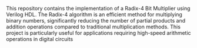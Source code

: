 This repository contains the implementation of a Radix-4 Bit Multiplier using Verilog HDL. The Radix-4 algorithm is an efficient method for multiplying binary numbers, significantly reducing the number of partial products and addition operations compared to traditional multiplication methods. This project is particularly useful for applications requiring high-speed arithmetic operations in digital circuits
